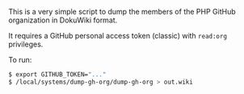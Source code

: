 This is a very simple script to dump the members of the PHP GitHub
organization in DokuWiki format.

It requires a GitHub personal access token (classic) with `read:org`
privileges.

To run:

```sh
$ export GITHUB_TOKEN="..."
$ /local/systems/dump-gh-org/dump-gh-org > out.wiki
```
